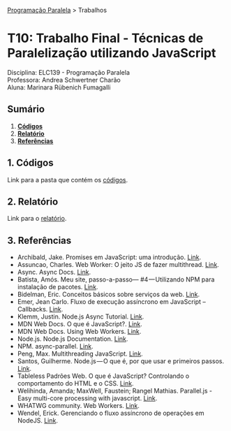 [Programação Paralela](https://github.com/AndreaInfUFSM/elc139-2018a) > Trabalhos

# T10: Trabalho Final - Técnicas de Paralelização utilizando JavaScript

Disciplina: ELC139 - Programação Paralela  
Professora: Andrea Schwertner Charão  
Aluna: Marinara Rübenich Fumagalli

## Sumário
1. [**Códigos**](#1-códigos)      
2. [**Relatório**](#2-relatório)     
3. [**Referências**](#3-referências)  

## 1. Códigos
Link para a pasta que contém os [códigos](Códigos).  

## 2. Relatório
Link para o [relatório](Relatório_Prog_Paralela).

## 3. Referências
- Archibald, Jake. Promises em JavaScript: uma introdução. [Link](https://developers.google.com/web/fundamentals/primers/promises?hl=pt-br).
- Assuncao, Charles. Web Worker: O jeito JS de fazer multithread. [Link](https://pt.linkedin.com/pulse/web-worker-o-jeito-js-de-fazer-multithread-charles-assuncao).
- Async. Async Docs. [Link](https://caolan.github.io/async/docs.html).
- Batista, Amós. Meu site, passo-a-passo— #4 — Utilizando NPM para instalação de pacotes. [Link](https://medium.com/tableless/criando-o-meu-novo-site-4-utilizando-npm-para-instala%C3%A7%C3%A3o-de-pacotes-6c7cea2ab4b3).
- Bidelman, Eric. Conceitos básicos sobre serviços da web. [Link](https://www.html5rocks.com/pt/tutorials/workers/basics/).
- Emer, Jean Carlo. Fluxo de execução assíncrono em JavaScript – Callbacks. [Link](Fhttps://tableless.com.br/fluxo-de-execucao-assincrono-em-javascript-callbacks/).
- Klemm, Justin. Node.js Async Tutorial. [Link](https://justinklemm.com/node-js-async-tutorial/).
- MDN Web Docs. O que é JavaScript?. [Link](https://developer.mozilla.org/pt-BR/docs/Learn/JavaScript/First_steps/O_que_e_JavaScript).
- MDN Web Docs. Using Web Workers. [Link](https://developer.mozilla.org/en-US/docs/Web/API/Web_Workers_API/Using_web_workers).
- Node.js. Node.js Documentation. [Link](https://nodejs.org/dist/latest-v8.x/docs/api/documentation.html).
- NPM. async-parallel. [Link](https://www.npmjs.com/package/async-parallel).
- Peng, Max. Multithreading JavaScript. [Link](https://medium.com/techtrument/multithreading-javascript-46156179cf9a).
- Santos, Guilherme. Node.js — O que é, por que usar e primeiros passos. [Link](https://medium.com/thdesenvolvedores/node-js-o-que-%C3%A9-por-que-usar-e-primeiros-passos-1118f771b889).
- Tableless Padrões Web. O que é JavaScript? Controlando o comportamento do HTML e o CSS. [Link](http://tableless.github.io/iniciantes/manual/js/).
- Welihinda, Amanda; MaxWell, Faustein; Rangel Mathias. Parallel.js - Easy multi-core processing with javascript. [Link](https://parallel.js.org/).
- WHATWG community. Web Workers. [Link](https://html.spec.whatwg.org/multipage/workers.html).
- Wendel, Erick. Gerenciando o fluxo assíncrono de operações em NodeJS. [Link](https://imasters.com.br/desenvolvimento/gerenciando-o-fluxo-assincrono-de-operacoes-em-nodejs).
